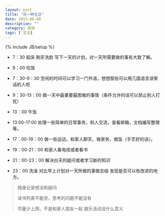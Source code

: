 ```yaml
---
layout: post
title: "另一种生活"
date: 2013-06-08
description: ""
category: 其他 
tags: [ 生活]
---
```

{% include JB/setup %}

* 7：30 起床 刷牙洗脸 写下一天的计划，对一天所需要做的事有大致了解。
* 8：00 吃饭
* 7：30-9：30 空闲的时间可以学习一门外语，想想那些可以用几国语言讲笑话的人吧

* 9：30-13：00 做一天中最重要最困难的事情（条件允许的话可以禁止别人打扰）
* 13：00 午饭
* 13:00-17:00 处理一些简单的日常事务，和人交流，查看邮箱，文档编写整理等。

* 17：00-19：00 做一些运动，和家人聊天，做家务，做饭（手艺好的话）。
* 19：00-21：00 和家人看电视或者看书
* 21：00-23：00 解决白天的疑问或者学习新的知识
* 23：00 洗澡 对比早上计划对一天所做的事做总结 发现是否可以有改进的地方。

>  随身记录想法和疑问
>
>  读书列表不能空，思考的问题不能没有
>
>  尽量少上网，不是和家人朋友一起 娱乐活动没什么意义
